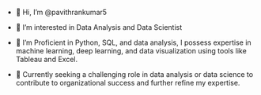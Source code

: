 - 👋 Hi, I’m @pavithrankumar5
- 👀 I’m interested in Data Analysis and Data Scientist
- 🌱 I’m Proficient in Python, SQL, and data analysis, I possess expertise in machine learning, deep learning, and data visualization using tools like Tableau and Excel.

- 💞️ Currently seeking a challenging role in data analysis or data science to contribute to organizational success and further refine my expertise.

 


<!---
pavithrankumar5/pavithrankumar5 is a ✨ special ✨ repository because its `README.md` (this file) appears on your GitHub profile.
You can click the Preview link to take a look at your changes.
--->
